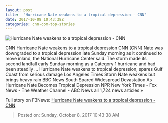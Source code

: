 ```yaml
---
layout: post
title:  "Hurricane Nate weakens to a tropical depression - CNN"
date: 2017-10-08 10:43:38Z
categories: cnn-com-top-stories
---
```


![Hurricane Nate weakens to a tropical depression - CNN](http://i2.cdn.cnn.com/cnnnext/dam/assets/171007231854-bt103-hurricane-nate-1007-super-tease.jpg)

CNN Hurricane Nate weakens to a tropical depression CNN (CNN) Nate was downgraded to a tropical depression late Sunday morning as it continued to move inland, the National Hurricane Center said. The storm made its second landfall early Sunday morning as a Category 1 hurricane and had been steadily ... Hurricane Nate weakens to tropical depression, spares Gulf Coast from serious damage Los Angeles Times Storm Nate weakens but brings heavy rain BBC News South Spared Widespread Devastation As Hurricane Nate Becomes Tropical Depression NPR New York Times - Fox News - The Weather Channel - ABC News all 1,724 news articles »


Full story on F3News: [Hurricane Nate weakens to a tropical depression - CNN](http://www.f3nws.com/n/4KDpTJ)

> Posted on: Sunday, October 8, 2017 10:43:38 AM
